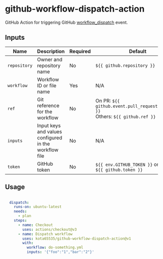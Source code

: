# github-workflow-dispatch-action

GitHub Action for triggering GitHub [workflow_dispatch](https://docs.github.com/en/actions/using-workflows/events-that-trigger-workflows#workflow_dispatch) 
event.

## Inputs

| Name         | Description                                           | Required | Default                                                                            |
|--------------|-------------------------------------------------------|----------|------------------------------------------------------------------------------------|
| `repository` | Owner and repository name                             | No       | `${{ github.repository }}`                                                         |
| `workflow`   | Workflow ID or file name                              | Yes      | N/A                                                                                |
| `ref`        | Git reference for the workflow                        | No       | On PR: `${{ github.event.pull_request.head.ref }}`<br/>Others: `${{ github.ref }}` |
| `inputs`     | Input keys and values configured in the workflow file | No       | N/A                                                                                |
| `token`      | GitHub token                                          | No       | `${{ env.GITHUB_TOKEN }}` or<br/> `${{ github.token }}`                            | 

## Usage

```yaml

  dispatch:
    runs-on: ubuntu-latest
    needs:
      - plan
    steps:
      - name: Checkout
        uses: actions/checkout@v3
      - name: Dispatch workflow
        uses: kota65535/github-workflow-dispatch-action@v1
        with:
          workflow: do-something.yml
          inputs: '{"foo":"1","bar":"2"}'
```
